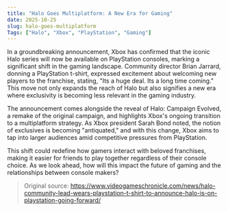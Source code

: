 ```yaml
---
title: "Halo Goes Multiplatform: A New Era for Gaming"
date: 2025-10-25
slug: halo-goes-multiplatform
Tags: ["Halo", "Xbox", "PlayStation", "Gaming"]
---
```


In a groundbreaking announcement, Xbox has confirmed that the iconic Halo series will now be available on PlayStation consoles, marking a significant shift in the gaming landscape. Community director Brian Jarrard, donning a PlayStation t-shirt, expressed excitement about welcoming new players to the franchise, stating, "Its a huge deal. Its a long time coming." This move not only expands the reach of Halo but also signifies a new era where exclusivity is becoming less relevant in the gaming industry.

The announcement comes alongside the reveal of Halo: Campaign Evolved, a remake of the original campaign, and highlights Xbox's ongoing transition to a multiplatform strategy. As Xbox president Sarah Bond noted, the notion of exclusives is becoming "antiquated," and with this change, Xbox aims to tap into larger audiences amid competitive pressures from PlayStation. 

This shift could redefine how gamers interact with beloved franchises, making it easier for friends to play together regardless of their console choice. As we look ahead, how will this impact the future of gaming and the relationships between console makers? 

> Original source: https://www.videogameschronicle.com/news/halo-community-lead-wears-playstation-t-shirt-to-announce-halo-is-on-playstation-going-forward/